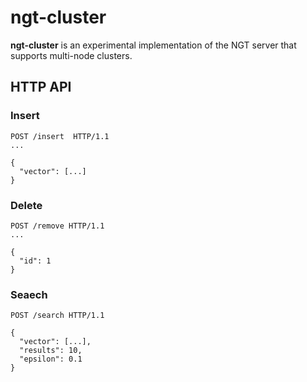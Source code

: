 # ngt-cluster

**ngt-cluster** is an experimental implementation of the NGT server that supports multi-node clusters.

## HTTP API

### Insert

```
POST /insert  HTTP/1.1
...

{
  "vector": [...]
}
```

### Delete

```
POST /remove HTTP/1.1
...

{
  "id": 1
}
```

### Seaech

```
POST /search HTTP/1.1

{
  "vector": [...],
  "results": 10,
  "epsilon": 0.1
}
```
